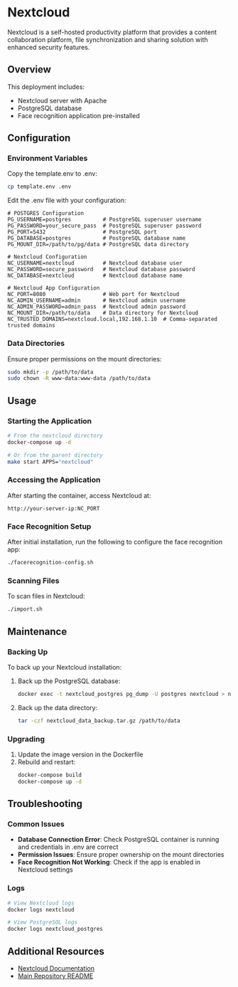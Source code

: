 # Nextcloud

Nextcloud is a self-hosted productivity platform that provides a content collaboration platform, file synchronization and sharing solution with enhanced security features.

## Overview

This deployment includes:
- Nextcloud server with Apache
- PostgreSQL database
- Face recognition application pre-installed

## Configuration

### Environment Variables

Copy the template.env to .env:

```sh
cp template.env .env
```

Edit the .env file with your configuration:

```
# POSTGRES Configuration
PG_USERNAME=postgres          # PostgreSQL superuser username
PG_PASSWORD=your_secure_pass  # PostgreSQL superuser password
PG_PORT=5432                  # PostgreSQL port
PG_DATABASE=postgres          # PostgreSQL database name
PG_MOUNT_DIR=/path/to/pg/data # PostgreSQL data directory

# Nextcloud Configuration
NC_USERNAME=nextcloud         # Nextcloud database user
NC_PASSWORD=secure_password   # Nextcloud database password
NC_DATABASE=nextcloud         # Nextcloud database name

# Nextcloud App Configuration
NC_PORT=8080                  # Web port for Nextcloud
NC_ADMIN_USERNAME=admin       # Nextcloud admin username
NC_ADMIN_PASSWORD=admin_pass  # Nextcloud admin password
NC_MOUNT_DIR=/path/to/data    # Data directory for Nextcloud
NC_TRUSTED_DOMAINS=nextcloud.local,192.168.1.10  # Comma-separated trusted domains
```

### Data Directories

Ensure proper permissions on the mount directories:

```sh
sudo mkdir -p /path/to/data
sudo chown -R www-data:www-data /path/to/data
```

## Usage

### Starting the Application

```sh
# From the nextcloud directory
docker-compose up -d

# Or from the parent directory
make start APPS="nextcloud"
```

### Accessing the Application

After starting the container, access Nextcloud at:

```
http://your-server-ip:NC_PORT
```

### Face Recognition Setup

After initial installation, run the following to configure the face recognition app:

```sh
./facerecognition-config.sh
```

### Scanning Files

To scan files in Nextcloud:

```sh
./import.sh
```

## Maintenance

### Backing Up

To back up your Nextcloud installation:

1. Back up the PostgreSQL database:
   ```sh
   docker exec -t nextcloud_postgres pg_dump -U postgres nextcloud > nextcloud_db_backup.sql
   ```

2. Back up the data directory:
   ```sh
   tar -czf nextcloud_data_backup.tar.gz /path/to/data
   ```

### Upgrading

1. Update the image version in the Dockerfile
2. Rebuild and restart:
   ```sh
   docker-compose build
   docker-compose up -d
   ```

## Troubleshooting

### Common Issues

- **Database Connection Error**: Check PostgreSQL container is running and credentials in .env are correct
- **Permission Issues**: Ensure proper ownership on the mount directories
- **Face Recognition Not Working**: Check if the app is enabled in Nextcloud settings

### Logs

```sh
# View Nextcloud logs
docker logs nextcloud

# View PostgreSQL logs
docker logs nextcloud_postgres
```

## Additional Resources

- [Nextcloud Documentation](https://docs.nextcloud.com/)
- [Main Repository README](../README.md)
